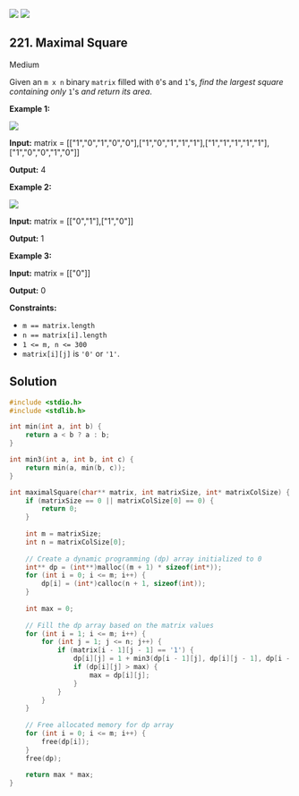 [![](https://img.shields.io/github/stars/javadev/LeetCode-in-All?label=Stars&style=flat-square)](https://github.com/javadev/LeetCode-in-All)
[![](https://img.shields.io/github/forks/javadev/LeetCode-in-All?label=Fork%20me%20on%20GitHub%20&style=flat-square)](https://github.com/javadev/LeetCode-in-All/fork)

## 221\. Maximal Square

Medium

Given an `m x n` binary `matrix` filled with `0`'s and `1`'s, _find the largest square containing only_ `1`'s _and return its area_.

**Example 1:**

![](https://assets.leetcode.com/uploads/2020/11/26/max1grid.jpg)

**Input:** matrix = \[\["1","0","1","0","0"],["1","0","1","1","1"],["1","1","1","1","1"],["1","0","0","1","0"]]

**Output:** 4

**Example 2:**

![](https://assets.leetcode.com/uploads/2020/11/26/max2grid.jpg)

**Input:** matrix = \[\["0","1"],["1","0"]]

**Output:** 1

**Example 3:**

**Input:** matrix = \[\["0"]]

**Output:** 0

**Constraints:**

*   `m == matrix.length`
*   `n == matrix[i].length`
*   `1 <= m, n <= 300`
*   `matrix[i][j]` is `'0'` or `'1'`.

## Solution

```c
#include <stdio.h>
#include <stdlib.h>

int min(int a, int b) {
    return a < b ? a : b;
}

int min3(int a, int b, int c) {
    return min(a, min(b, c));
}

int maximalSquare(char** matrix, int matrixSize, int* matrixColSize) {
    if (matrixSize == 0 || matrixColSize[0] == 0) {
        return 0;
    }
    
    int m = matrixSize;
    int n = matrixColSize[0];
    
    // Create a dynamic programming (dp) array initialized to 0
    int** dp = (int**)malloc((m + 1) * sizeof(int*));
    for (int i = 0; i <= m; i++) {
        dp[i] = (int*)calloc(n + 1, sizeof(int));
    }
    
    int max = 0;
    
    // Fill the dp array based on the matrix values
    for (int i = 1; i <= m; i++) {
        for (int j = 1; j <= n; j++) {
            if (matrix[i - 1][j - 1] == '1') {
                dp[i][j] = 1 + min3(dp[i - 1][j], dp[i][j - 1], dp[i - 1][j - 1]);
                if (dp[i][j] > max) {
                    max = dp[i][j];
                }
            }
        }
    }
    
    // Free allocated memory for dp array
    for (int i = 0; i <= m; i++) {
        free(dp[i]);
    }
    free(dp);
    
    return max * max;
}
```